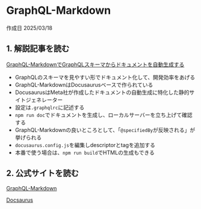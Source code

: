 # GraphQL-Markdown

作成日 2025/03/18

## 1. 解説記事を読む

[GraphQL-MarkdownでGraphQLスキーマからドキュメントを自動生成する](https://qiita.com/miyamasaru/items/80701dcc9432039f2cb9)

- GraphQLのスキーマを見やすい形でドキュメント化して、開発効率をあげる
- GraphQL-MarkdownはDocusaurusベースで作られている
- DocusaurusはMeta社が作成したドキュメントの自動生成に特化した静的サイトジェネレーター
- 設定は`.graphqlrc`に記述する
- `npm run doc`でドキュメントを生成し、ローカルサーバーを立ち上げて確認する
- GraphQL-Markdownの良いところとして、「`@specifiedBy`が反映される」が挙げられる
- `docusaurus.config.js`を編集しdescriptorとtagを追加する
- 本番で使う場合は、`npm run build`でHTMLの生成もできる

## 2. 公式サイトを読む

[GraphQL-Markdown](https://graphql-markdown.dev/)

[Docsaurus](https://docusaurus.io/)
